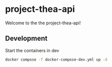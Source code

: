 # project-thea-api

Welcome to the the project-thea-api!

## Development

Start the containers in dev
```bash
docker compose -f docker-compose-dev.yml up -d
```
